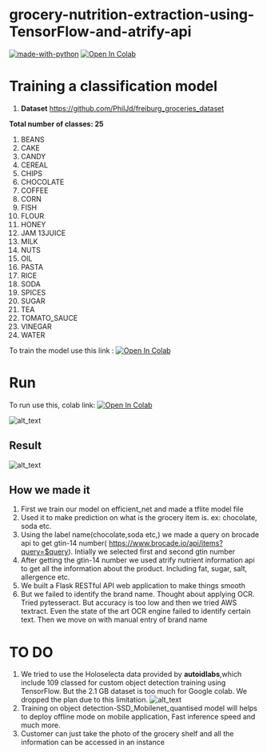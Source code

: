 # grocery-nutrition-extraction-using-TensorFlow-and-atrify-api
[![made-with-python](https://img.shields.io/badge/Made%20with-Python-1f425f.svg)](https://www.python.org/)
[![Open In Colab](https://colab.research.google.com/assets/colab-badge.svg)](https://colab.research.google.com/drive/1i8cx1MoZJ_nucTZ3jJz5ftsXrknq4zNu?usp=sharing)

# Training a classification model
1. **Dataset**
https://github.com/PhilJd/freiburg_groceries_dataset

**Total number of classes: 25**

1. BEANS
2. CAKE
3. CANDY
4. CEREAL
5. CHIPS
6. CHOCOLATE
7. COFFEE
8. CORN
9. FISH
10. FLOUR
11. HONEY
12. JAM
13JUICE
14. MILK
15. NUTS
16. OIL
17. PASTA
18. RICE
19. SODA
20. SPICES
21. SUGAR
22. TEA
23. TOMATO_SAUCE
24. VINEGAR
25. WATER

To train the model use this link : [![Open In Colab](https://colab.research.google.com/assets/colab-badge.svg)](https://colab.research.google.com/drive/1i8cx1MoZJ_nucTZ3jJz5ftsXrknq4zNu?usp=sharing)

# Run
To run use this, colab link: [![Open In Colab](https://colab.research.google.com/assets/colab-badge.svg)](https://colab.research.google.com/drive/1igsk90OEHhG6eQLhzyBFY5IeDtmu89Jq?usp=sharing)

![alt_text](https://github.com/kishorkuttan/grocery-nutrition-extraction-using-TensorFlow-and-atrify-api/blob/master/main.png)
## Result
![alt_text](https://github.com/kishorkuttan/grocery-nutrition-extraction-using-TensorFlow-and-atrify-api/blob/master/result_final.png)
## How we made it
1. First we train our model on efficient_net and made a tflite model file
2. Used it to make prediction on what is the grocery item is. ex: chocolate, soda etc.
3. Using the label name(chocolate,soda etc,) we made a query on brocade api to get gtin-14 number( https://www.brocade.io/api/items?query=$query). Intially we selected first and second gtin number
4. After getting the gtin-14 number we used atrify nutrient information api to get all the information about the product. Including fat, sugar, salt, allergence etc. 
5. We built a Flask RESTful API web application to make things smooth
6. But we failed to identify the brand name. Thought about applying OCR. Tried pytesseract. But accuracy is too low and then we tried AWS textract. Even the state of the art OCR engine failed to identify certain text. Then we move on with manual entry of brand name
# TO DO
1. We tried to use the Holoselecta data provided by **autoidlabs**,which include 109 classed for custom object detection training using TensorFlow. But the 2.1 GB dataset is too much for Google colab. We dropped the plan due to this limitation.
![alt_text](https://github.com/kishorkuttan/grocery-nutrition-extraction-using-TensorFlow-and-atrify-api/blob/master/data.png)
2. Training on object detection-SSD_Mobilenet_quantised model will helps to deploy offline mode on mobile application, Fast inference speed and much more.
3. Customer can just take the photo of the grocery shelf and all the information can be accessed in an instance


